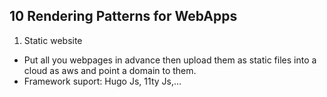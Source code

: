 ## 10 Rendering Patterns for WebApps

1. Static website
- Put all you webpages in advance then upload them as static files into a cloud as aws and point a domain to them.
- Framework suport: Hugo Js, 11ty Js,...
